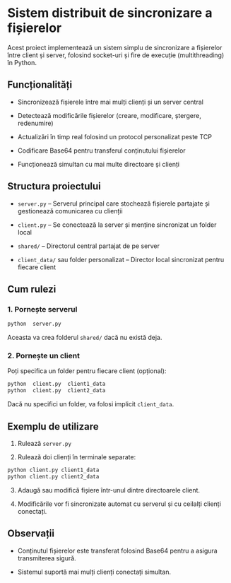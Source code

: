 # Sistem distribuit de sincronizare a fișierelor

  

Acest proiect implementează un sistem simplu de sincronizare a fișierelor între client și server, folosind socket-uri și fire de execuție (multithreading) în Python.

  

## Funcționalități

  

- Sincronizează fișierele între mai mulți clienți și un server central

- Detectează modificările fișierelor (creare, modificare, ștergere, redenumire)

- Actualizări în timp real folosind un protocol personalizat peste TCP

- Codificare Base64 pentru transferul conținutului fișierelor

- Funcționează simultan cu mai multe directoare și clienți

  

## Structura proiectului

  

-  `server.py` – Serverul principal care stochează fișierele partajate și gestionează comunicarea cu clienții

-  `client.py` – Se conectează la server și menține sincronizat un folder local

-  `shared/` – Directorul central partajat de pe server

-  `client_data/` sau folder personalizat – Director local sincronizat pentru fiecare client

  

## Cum rulezi

  

### 1. Pornește serverul

  

```bash
python  server.py
```

  

Aceasta va crea folderul `shared/` dacă nu există deja.

  

### 2. Pornește un client

  

Poți specifica un folder pentru fiecare client (opțional):

  

```bash
python  client.py  client1_data
python  client.py  client2_data
```

  

Dacă nu specifici un folder, va folosi implicit `client_data`.

  

## Exemplu de utilizare

  

1. Rulează `server.py`

2. Rulează doi clienți în terminale separate:

```bash
python client.py client1_data
python client.py client2_data
```

3. Adaugă sau modifică fișiere într-unul dintre directoarele client.

4. Modificările vor fi sincronizate automat cu serverul și cu ceilalți clienți conectați.

  

## Observații

  

- Conținutul fișierelor este transferat folosind Base64 pentru a asigura transmiterea sigură.

- Sistemul suportă mai mulți clienți conectați simultan.